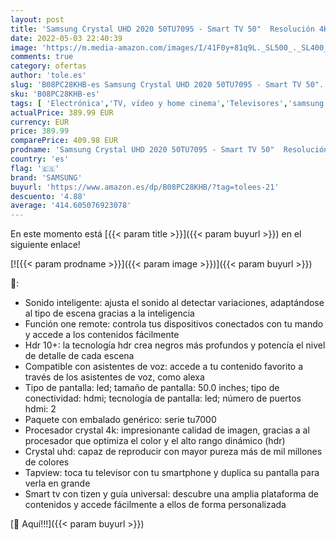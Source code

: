 ```yaml
---
layout: post
title: 'Samsung Crystal UHD 2020 50TU7095 - Smart TV 50"  Resolución 4K  HDR 10+  Crystal Display  Procesador 4K  PurColor  Sonido Inteligente  Función One Remote Control y Compatible Asistentes de Voz  Negro'
date: 2022-05-03 22:40:39
image: 'https://m.media-amazon.com/images/I/41F0y+81q9L._SL500_._SL400_.jpg'
comments: true
category: ofertas
author: 'tole.es'
slug: 'B08PC28KHB-es Samsung Crystal UHD 2020 50TU7095 - Smart TV 50"...'
sku: 'B08PC28KHB-es'
tags: [ 'Electrónica','TV, vídeo y home cinema','Televisores','samsung','smart','tv','🇪🇸', ]
actualPrice: 389.99 EUR
currency: EUR
price: 389.99
comparePrice: 409.98 EUR
prodname: 'Samsung Crystal UHD 2020 50TU7095 - Smart TV 50"  Resolución 4K  HDR 10+  Crystal Display  Procesador 4K  PurColor  Sonido Inteligente  Función One Remote Control y Compatible Asistentes de Voz  Negro'
country: 'es'
flag: '🇪🇸'
brand: 'SAMSUNG'
buyurl: 'https://www.amazon.es/dp/B08PC28KHB/?tag=tolees-21'
descuento: '4.88'
average: '414.605076923078'
---
```


En este momento está [{{< param title >}}]({{< param buyurl >}}) en el siguiente enlace!

[![{{< param prodname >}}]({{< param image >}})]({{< param buyurl >}})

🔎:

- Sonido inteligente: ajusta el sonido al detectar variaciones, adaptándose al tipo de escena gracias a la inteligencia
- Función one remote: controla tus dispositivos conectados con tu mando y accede a los contenidos fácilmente
- Hdr 10+: la tecnología hdr crea negros más profundos y potencía el nivel de detalle de cada escena
- Compatible con asistentes de voz: accede a tu contenido favorito a través de los asistentes de voz, como alexa
- Tipo de pantalla: led; tamaño de pantalla: 50.0 inches; tipo de conectividad: hdmi; tecnología de pantalla: led; número de puertos hdmi: 2
- Paquete con embalado genérico: serie tu7000
- Procesador crystal 4k: impresionante calidad de imagen, gracias a al procesador que optimiza el color y el alto rango dinámico (hdr)
- Crystal uhd: capaz de reproducir con mayor pureza más de mil millones de colores
- Tapview: toca tu televisor con tu smartphone y duplica su pantalla para verla en grande
- Smart tv con tizen y guía universal: descubre una amplia plataforma de contenidos y accede fácilmente a ellos de forma personalizada

[🛒 Aquí!!!]({{< param buyurl >}})
